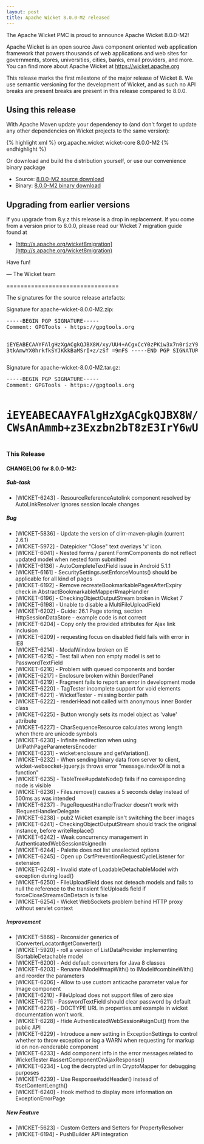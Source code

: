 ```yaml
---
layout: post
title: Apache Wicket 8.0.0-M2 released
---
```

The Apache Wicket PMC is proud to announce Apache Wicket 8.0.0-M2!

Apache Wicket is an open source Java component oriented web application
framework that powers thousands of web applications and web sites for
governments, stores, universities, cities, banks, email providers, and
more. You can find more about Apache Wicket at https://wicket.apache.org

This release marks the first milestone of the major release of Wicket 8. We
use semantic versioning for the development of Wicket, and as such no
API breaks are present breaks are present in this release compared to
8.0.0.

Using this release
------------------

With Apache Maven update your dependency to (and don't forget to
update any other dependencies on Wicket projects to the same version):

{% highlight xml %}
<dependency>
    <groupId>org.apache.wicket</groupId>
    <artifactId>wicket-core</artifactId>
    <version>8.0.0-M2</version>
</dependency>
{% endhighlight %}

Or download and build the distribution yourself, or use our
convenience binary package

* Source: [8.0.0-M2 source download](http://www.apache.org/dyn/closer.cgi/wicket/8.0.0-M2)
* Binary: [8.0.0-M2 binary download](http://www.apache.org/dyn/closer.cgi/wicket/8.0.0-M2/binaries)

<!--more-->

Upgrading from earlier versions
-------------------------------

If you upgrade from 8.y.z this release is a drop in replacement. If
you come from a version prior to 8.0.0, please read our Wicket 7
migration guide found at

 * [http://s.apache.org/wicket8migration](http://s.apache.org/wicket8migration)

Have fun!

— The Wicket team


================================

The signatures for the source release artefacts:


Signature for apache-wicket-8.0.0-M2.zip:

<div class="highlight"><pre>
-----BEGIN PGP SIGNATURE-----
Comment: GPGTools - https://gpgtools.org

iEYEABECAAYFAlgHzXgACgkQJBX8W/xy/UU4+ACgxCcY0zPKiw3x7n0rizY9CkiN
3tkAmwYX0hrkfkSYJKkkBaMSrI+z/zSf
=9mFS
-----END PGP SIGNATURE-----
</pre></div>

Signature for apache-wicket-8.0.0-M2.tar.gz:

<div class="highlight"><pre>
-----BEGIN PGP SIGNATURE-----
Comment: GPGTools - https://gpgtools.org

iEYEABECAAYFAlgHzXgACgkQJBX8W/xy/UU+GQCgsvsRwloc9JSMB1ieJT+6aoqR
CWsAnAmmb+z3Exzbn2bT8zE3IrY6wUHw
=LVj6
-----END PGP SIGNATURE-----
</pre></div>
================================

### This Release

#### CHANGELOG for 8.0.0-M2:

##### Sub-task

 * [WICKET-6243] - ResourceReferenceAutolink component resolved by
AutoLinkResolver ignores session locale changes

##### Bug

 * [WICKET-5836] - Update the version of clirr-maven-plugin (current 2.6.1)
 * [WICKET-5972] - Datepicker "Close" text overlays 'x' icon.
 * [WICKET-6041] - Nested forms / parent FormComponents do not reflect updated model when nested form submitted
 * [WICKET-6136] - AutoCompleteTextField issue in Android 5.1.1
 * [WICKET-6161] - SecuritySettings.setEnforceMounts() should be applicable for all kind of pages
 * [WICKET-6192] - Remove recreateBookmarkablePagesAfterExpiry check in AbstractBookmarkableMapper#mapHandler
 * [WICKET-6196] - CheckingObjectOutputStream broken in Wicket 7
 * [WICKET-6198] - Unable to disable a MultiFileUploadField
 * [WICKET-6202] - Guide: 26.1 Page storing, section HttpSessionDataStore - example code is not correct
 * [WICKET-6204] - Copy only the provided attributes for Ajax link inclusion
 * [WICKET-6209] - requesting focus on disabled field fails with error in IE8
 * [WICKET-6214] - ModalWindow broken on IE
 * [WICKET-6215] - Test fail when non empty model is set to PasswordTextField
 * [WICKET-6216] - Problem with queued components and border
 * [WICKET-6217] - Enclosure broken within Border/Panel
 * [WICKET-6219] - Fragment fails to report an error in development mode
 * [WICKET-6220] - TagTester incomplete support for void elements
 * [WICKET-6221] - WicketTester - missing border path
 * [WICKET-6222] - renderHead not called with anonymous inner Border class
 * [WICKET-6225] - Button wrongly sets its model object as 'value' attribute
 * [WICKET-6227] - CharSequenceResource calculates wrong length when there are unicode symbols
 * [WICKET-6230] - Infinite redirection when using UrlPathPageParametersEncoder
 * [WICKET-6231] - wicket:enclosure and getVariation().
 * [WICKET-6232] - When sending binary data from server to client, wicket-websocket-jquery.js throws error "message.indexOf is not a function"
 * [WICKET-6235] - TableTree#updateNode() fails if no corresponding node is visible
 * [WICKET-6236] - Files.remove() causes a 5 seconds delay instead of 500ms as was intended
 * [WICKET-6237] - PageRequestHandlerTracker doesn't work with IRequestHandlerDelegate
 * [WICKET-6238] - pub2 Wicket example isn't switching the beer images
 * [WICKET-6241] - CheckingObjectOutputStream should track the original instance, before writeReplace()
 * [WICKET-6242] - Weak concurrency management in AuthenticatedWebSession#signedIn
 * [WICKET-6244] - Palette does not list unselected options
 * [WICKET-6245] - Open up CsrfPreventionRequestCycleListener for extension
 * [WICKET-6249] - Invalid state of LoadableDetachableModel with exception during load()
 * [WICKET-6250] - FileUploadField does not deteach models and fails to null the reference to the transient fileUploads field if forceCloseStreamsOnDetach is false
 * [WICKET-6254] - Wicket WebSockets problem behind HTTP proxy without servlet context

##### Improvement

 * [WICKET-5866] - Reconsider generics of IConverterLocator#getConverter()
 * [WICKET-5920] - roll a version of ListDataProvider implementing ISortableDetachable model
 * [WICKET-6200] - Add default converters for Java 8 classes
 * [WICKET-6203] - Rename IModel#mapWith() to IModel#combineWith() and reorder the parameters
 * [WICKET-6206] - Allow to use custom anticache parameter value for Image component
 * [WICKET-6210] - FileUpload does not support files of zero size
 * [WICKET-6211] - PasswordTextField should clear password by default
 * [WICKET-6226] -  DOCTYPE URL in properties.xml example in wicket documentation won't work.
 * [WICKET-6228] - Hide AuthenticatedWebSession#signOut() from the public API
 * [WICKET-6229] - Introduce a new setting in ExceptionSettings to control whether to throw exception or log a WARN when requesting for markup id on non-renderable component
 * [WICKET-6233] - Add component info in the error messages related to WicketTester #assertComponentOnAjaxResponse()
 * [WICKET-6234] - Log the decrypted url in CryptoMapper for debugging purposes
 * [WICKET-6239] - Use Response#addHeader() instead of #setContentLength()
 * [WICKET-6240] - Hook method to display more information on ExceptionErrorPage

##### New Feature

 * [WICKET-5623] - Custom Getters and Setters for PropertyResolver
 * [WICKET-6194] - PushBuilder API integration
